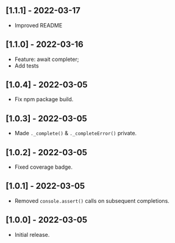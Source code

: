 ## [1.1.1] - 2022-03-17

- Improved README

## [1.1.0] - 2022-03-16

- Feature: await completer;
- Add tests

## [1.0.4] - 2022-03-05

- Fix npm package build.

## [1.0.3] - 2022-03-05

- Made `._complete()` & `._completeError()` private.

## [1.0.2] - 2022-03-05

- Fixed coverage badge.

## [1.0.1] - 2022-03-05

- Removed `console.assert()` calls on subsequent completions.

## [1.0.0] - 2022-03-05

- Initial release.
